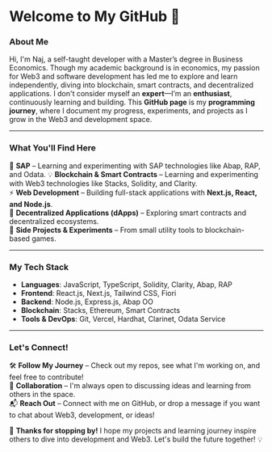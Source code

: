 # **Welcome to My GitHub 👋**  

### **About Me**  
Hi, I'm Naj, a self-taught developer with a Master’s degree in Business Economics. Though my academic background is in economics, my passion for Web3 and software development has led me to explore and learn independently, diving into blockchain, smart contracts, and decentralized applications.
I don't consider myself an **expert**—I’m an **enthusiast**, continuously learning and building. This **GitHub page** is my **programming journey**, where I document my progress, experiments, and projects as I grow in the Web3 and development space.  

---

### **What You'll Find Here**  
🤝 **SAP** – Learning and experimenting with SAP technologies like Abap, RAP, and Odata. 
💡 **Blockchain & Smart Contracts** – Learning and experimenting with Web3 technologies like Stacks, Solidity, and Clarity.  
⚡ **Web Development** – Building full-stack applications with **Next.js, React, and Node.js**.  
🔗 **Decentralized Applications (dApps)** – Exploring smart contracts and decentralized ecosystems.  
🚀 **Side Projects & Experiments** – From small utility tools to blockchain-based games.  

---

### **My Tech Stack**  
- **Languages**: JavaScript, TypeScript, Solidity, Clarity, Abap, RAP  
- **Frontend**: React.js, Next.js, Tailwind CSS, Fiori 
- **Backend**: Node.js, Express.js, Abap OO  
- **Blockchain**: Stacks, Ethereum, Smart Contracts  
- **Tools & DevOps**: Git, Vercel, Hardhat, Clarinet, Odata Service  

---

### **Let's Connect!**  
🛠️ **Follow My Journey** – Check out my repos, see what I'm working on, and feel free to contribute!  
🤝 **Collaboration** – I'm always open to discussing ideas and learning from others in the space.  
📬 **Reach Out** – Connect with me on GitHub, or drop a message if you want to chat about Web3, development, or ideas!  

🚀 **Thanks for stopping by!** I hope my projects and learning journey inspire others to dive into development and Web3. Let's build the future together! 💡
